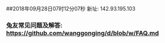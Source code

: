 ##2018年09月28日07时12分07秒 新址: 142.93.195.103
### 兔友常见问题及解答: https://github.com/wanggonging/d/blob/w/FAQ.md

